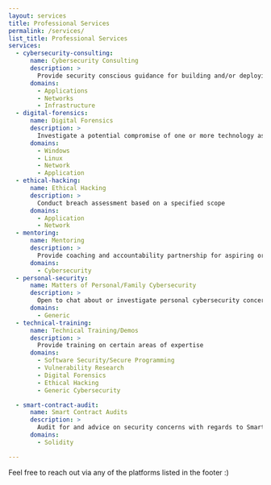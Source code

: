 ```yaml
---
layout: services
title: Professional Services
permalink: /services/
list_title: Professional Services
services:
  - cybersecurity-consulting:
      name: Cybersecurity Consulting
      description: >
        Provide security conscious guidance for building and/or deploying technology
      domains:
        - Applications
        - Networks
        - Infrastructure
  - digital-forensics:
      name: Digital Forensics
      description: >
        Investigate a potential compromise of one or more technology assets 
      domains:
        - Windows
        - Linux
        - Network
        - Application
  - ethical-hacking:
      name: Ethical Hacking
      description: >
        Conduct breach assessment based on a specified scope
      domains:
        - Application
        - Network
  - mentoring:
      name: Mentoring
      description: >
        Provide coaching and accountability partnership for aspiring or seasoned cybersecurity professionals
      domains:
        - Cybersecurity   
  - personal-security:
      name: Matters of Personal/Family Cybersecurity
      description: >
        Open to chat about or investigate personal cybersecurity concerns 
      domains:
        - Generic
  - technical-training:
      name: Technical Training/Demos
      description: >
        Provide training on certain areas of expertise
      domains:
        - Software Security/Secure Programming
        - Vulnerability Research
        - Digital Forensics
        - Ethical Hacking
        - Generic Cybersecurity

  - smart-contract-audit:
      name: Smart Contract Audits
      description: >
        Audit for and advice on security concerns with regards to Smart contracts
      domains:
        - Solidity

---
```


Feel free to reach out via any of the platforms listed in the footer :)
